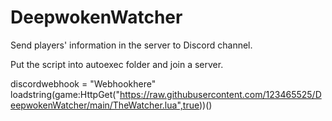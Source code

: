 # DeepwokenWatcher
Send players' information in the server to Discord channel.

Put the script into autoexec folder and join a server.

discordwebhook = "Webhookhere"
loadstring(game:HttpGet("https://raw.githubusercontent.com/123465525/DeepwokenWatcher/main/TheWatcher.lua",true))()
